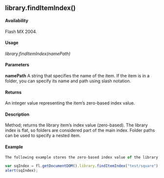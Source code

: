 ## library.findItemIndex()

#### Availability

Flash MX 2004.

#### Usage

*library.findItemIndex(namePath)*

#### Parameters

**namePath** A string that specifies the name of the item. If the item is in a folder, you can specify its name and path using slash notation.

#### Returns

An integer value representing the item’s zero-based index value.

#### Description

Method; returns the library item’s index value (zero-based). The library index is flat, so folders are considered part of the main index. Folder paths can be used to specify a nested item.

#### Example

```javascript
The following example stores the zero-based index value of the library item square, which is in the test folder, in the variable sqIndex, and then displays the index value in a dialog box:

var sqIndex = fl.getDocumentDOM().library.findItemIndex("test/square"); 
alert(sqIndex);

```